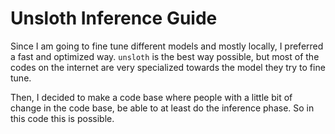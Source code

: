 # Unsloth Inference Guide

Since I am going to fine tune different models and mostly locally, I preferred a fast and optimized way. `unsloth` is the best way possible, but most of the codes on the internet are very specialized towards the model they try to fine tune. 

Then, I decided to make a code base where people with a little bit of change in the code base, be able to at least do the inference phase. So in this code this is possible. 